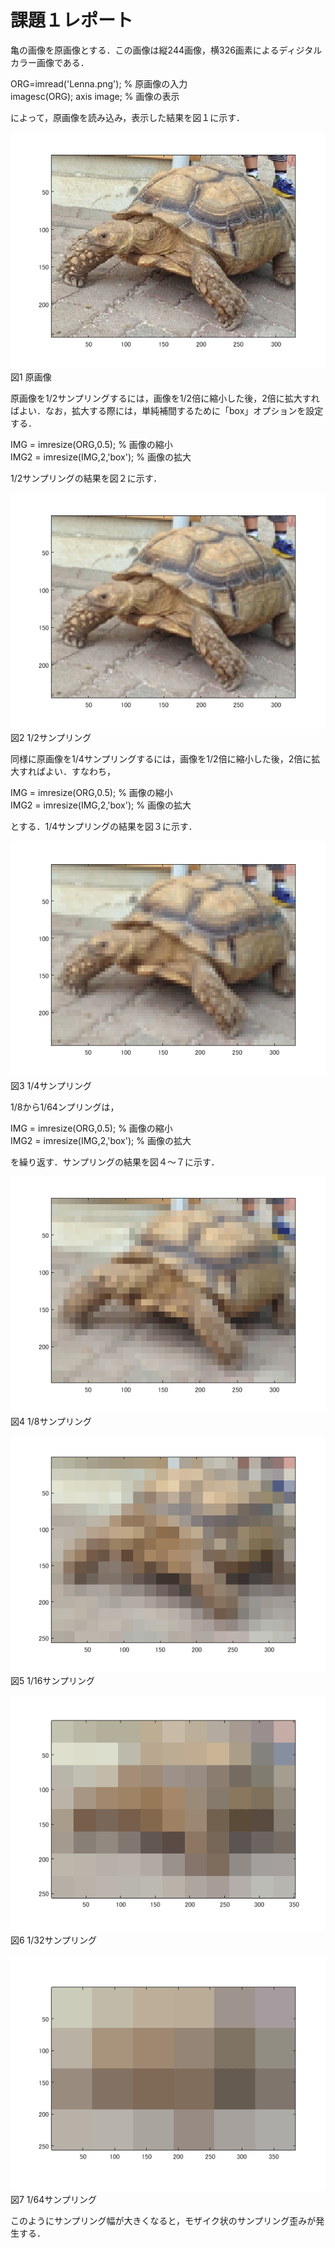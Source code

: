 # 課題１レポート

亀の画像を原画像とする．この画像は縦244画像，横326画素によるディジタルカラー画像である．

ORG=imread('Lenna.png'); % 原画像の入力  
imagesc(ORG); axis image; % 画像の表示

によって，原画像を読み込み，表示した結果を図１に示す．

![原画像](https://github.com/suke123/lecture_image_processing/blob/master/%E8%AA%B2%E9%A1%8C%E6%8F%90%E5%87%BA/%E8%AA%B2%E9%A1%8C1/images/kame1-1.png)  
図1 原画像

原画像を1/2サンプリングするには，画像を1/2倍に縮小した後，2倍に拡大すればよい．なお，拡大する際には，単純補間するために「box」オプションを設定する．

IMG = imresize(ORG,0.5); % 画像の縮小  
IMG2 = imresize(IMG,2,'box'); % 画像の拡大

1/2サンプリングの結果を図２に示す．

![原画像](https://github.com/suke123/lecture_image_processing/blob/master/%E8%AA%B2%E9%A1%8C%E6%8F%90%E5%87%BA/%E8%AA%B2%E9%A1%8C1/images/kame1-2.png)  
図2 1/2サンプリング

同様に原画像を1/4サンプリングするには，画像を1/2倍に縮小した後，2倍に拡大すればよい．すなわち，

IMG = imresize(ORG,0.5); % 画像の縮小  
IMG2 = imresize(IMG,2,'box'); % 画像の拡大

とする．1/4サンプリングの結果を図３に示す．

![原画像](https://github.com/suke123/lecture_image_processing/blob/master/%E8%AA%B2%E9%A1%8C%E6%8F%90%E5%87%BA/%E8%AA%B2%E9%A1%8C1/images/kame1-4.png)  
図3 1/4サンプリング

1/8から1/64ンプリングは，

IMG = imresize(ORG,0.5); % 画像の縮小  
IMG2 = imresize(IMG,2,'box'); % 画像の拡大

を繰り返す．サンプリングの結果を図４～７に示す．

![原画像](https://github.com/suke123/lecture_image_processing/blob/master/%E8%AA%B2%E9%A1%8C%E6%8F%90%E5%87%BA/%E8%AA%B2%E9%A1%8C1/images/kame1-8.png)  
図4 1/8サンプリング

![原画像](https://github.com/suke123/lecture_image_processing/blob/master/%E8%AA%B2%E9%A1%8C%E6%8F%90%E5%87%BA/%E8%AA%B2%E9%A1%8C1/images/kame1-16.png)  
図5 1/16サンプリング

![原画像](https://github.com/suke123/lecture_image_processing/blob/master/%E8%AA%B2%E9%A1%8C%E6%8F%90%E5%87%BA/%E8%AA%B2%E9%A1%8C1/images/kame1-32.png)  
図6 1/32サンプリング

![原画像](https://github.com/suke123/lecture_image_processing/blob/master/%E8%AA%B2%E9%A1%8C%E6%8F%90%E5%87%BA/%E8%AA%B2%E9%A1%8C1/images/kame1-64.png)  
図7 1/64サンプリング

このようにサンプリング幅が大きくなると，モザイク状のサンプリング歪みが発生する．
